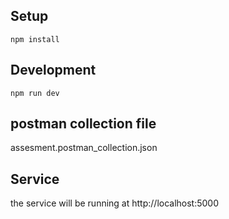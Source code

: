 ## Setup

```
npm install
```

## Development

```
npm run dev
```

## postman collection file
assesment.postman_collection.json

## Service
the service will be running at http://localhost:5000
